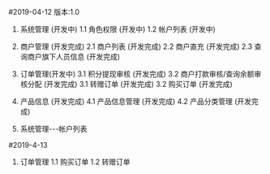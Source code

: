 #2019-04-12                版本:1.0

1. 系统管理 (开发中)
1.1 角色权限 (开发中)
1.2 帐户列表 (开发中)

2. 商户管理 (开发完成)
2.1 商户列表 (开发完成)
2.2 商户直充 (开发完成)
2.3 查询商户旗下人员信息 (开发完成)

3. 订单管理(开发中)
3.1 积分提现审核  (开发完成)
3.2 商户打款审核/查询余额审核分配 (开发完成)
3.1 转赠订单 (开发完成)
3.2 购买订单 (开发完成)

4. 产品信息 (开发完成)
4.1 产品信息管理 (开发完成)
4.2 产品分类管理 (开发完成)

5. 系统管理---帐户列表

#2019-4-13 

1. 订单管理
1.1 购买订单
1.2 转赠订单

